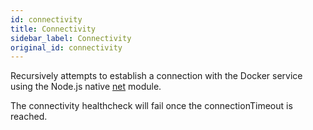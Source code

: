 ```yaml
---
id: connectivity
title: Connectivity
sidebar_label: Connectivity
original_id: connectivity
---
```


Recursively attempts to establish a connection with the Docker service using the Node.js native
[net](https://nodejs.org/api/net.html#net_net_createconnection) module.

The connectivity healthcheck will fail once the connectionTimeout is reached.
